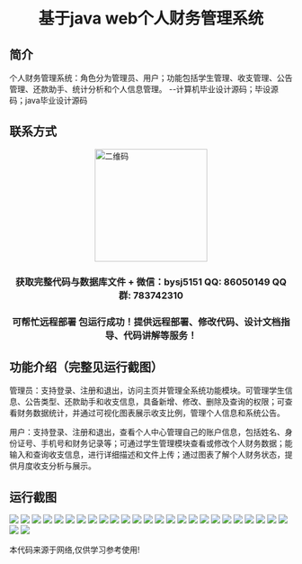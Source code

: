 <p><h1 align="center">基于java web个人财务管理系统</h1></p>

## 简介
个人财务管理系统：角色分为管理员、用户；功能包括学生管理、收支管理、公告管理、还款助手、统计分析和个人信息管理。    --计算机毕业设计源码；毕设源码；java毕业设计源码


## 联系方式
<img src="https://bs-1329754181.cos.ap-shanghai.myqcloud.com/wx.jpg" alt="二维码" style="display: block; margin: 0 auto;" width="200px">
<p><h3 align="center">获取完整代码与数据库文件 + 微信：bysj5151 QQ: 86050149 QQ群: 783742310</h3></p>
<p><h3 align="center">可帮忙远程部署 包运行成功！提供远程部署、修改代码、设计文档指导、代码讲解等服务！</h3></p>

## 功能介绍（完整见运行截图）
管理员：支持登录、注册和退出，访问主页并管理全系统功能模块。可管理学生信息、公告类型、还款助手和收支信息，具备新增、修改、删除及查询的权限；可查看财务数据统计，并通过可视化图表展示收支比例，管理个人信息和系统公告。

用户：支持登录、注册和退出，查看个人中心管理自己的账户信息，包括姓名、身份证号、手机号和财务记录等；可通过学生管理模块查看或修改个人财务数据；能输入和查询收支信息，进行详细描述和文件上传；通过图表了解个人财务状态，提供月度收支分析与展示。


## 运行截图
![](https://bs-1329754181.cos.ap-shanghai.myqcloud.com/ssm/JavaWebPersonalFinanceManagementSystem/img/001.jpg)
![](https://bs-1329754181.cos.ap-shanghai.myqcloud.com/ssm/JavaWebPersonalFinanceManagementSystem/img/002.jpg)
![](https://bs-1329754181.cos.ap-shanghai.myqcloud.com/ssm/JavaWebPersonalFinanceManagementSystem/img/003.jpg)
![](https://bs-1329754181.cos.ap-shanghai.myqcloud.com/ssm/JavaWebPersonalFinanceManagementSystem/img/004.jpg)
![](https://bs-1329754181.cos.ap-shanghai.myqcloud.com/ssm/JavaWebPersonalFinanceManagementSystem/img/005.jpg)
![](https://bs-1329754181.cos.ap-shanghai.myqcloud.com/ssm/JavaWebPersonalFinanceManagementSystem/img/006.jpg)
![](https://bs-1329754181.cos.ap-shanghai.myqcloud.com/ssm/JavaWebPersonalFinanceManagementSystem/img/007.jpg)
![](https://bs-1329754181.cos.ap-shanghai.myqcloud.com/ssm/JavaWebPersonalFinanceManagementSystem/img/008.jpg)
![](https://bs-1329754181.cos.ap-shanghai.myqcloud.com/ssm/JavaWebPersonalFinanceManagementSystem/img/009.jpg)
![](https://bs-1329754181.cos.ap-shanghai.myqcloud.com/ssm/JavaWebPersonalFinanceManagementSystem/img/010.jpg)
![](https://bs-1329754181.cos.ap-shanghai.myqcloud.com/ssm/JavaWebPersonalFinanceManagementSystem/img/011.jpg)
![](https://bs-1329754181.cos.ap-shanghai.myqcloud.com/ssm/JavaWebPersonalFinanceManagementSystem/img/012.jpg)
![](https://bs-1329754181.cos.ap-shanghai.myqcloud.com/ssm/JavaWebPersonalFinanceManagementSystem/img/013.jpg)
![](https://bs-1329754181.cos.ap-shanghai.myqcloud.com/ssm/JavaWebPersonalFinanceManagementSystem/img/014.jpg)
![](https://bs-1329754181.cos.ap-shanghai.myqcloud.com/ssm/JavaWebPersonalFinanceManagementSystem/img/015.jpg)
![](https://bs-1329754181.cos.ap-shanghai.myqcloud.com/ssm/JavaWebPersonalFinanceManagementSystem/img/016.jpg)
![](https://bs-1329754181.cos.ap-shanghai.myqcloud.com/ssm/JavaWebPersonalFinanceManagementSystem/img/017.jpg)
![](https://bs-1329754181.cos.ap-shanghai.myqcloud.com/ssm/JavaWebPersonalFinanceManagementSystem/img/018.jpg)
![](https://bs-1329754181.cos.ap-shanghai.myqcloud.com/ssm/JavaWebPersonalFinanceManagementSystem/img/019.jpg)
![](https://bs-1329754181.cos.ap-shanghai.myqcloud.com/ssm/JavaWebPersonalFinanceManagementSystem/img/020.jpg)
![](https://bs-1329754181.cos.ap-shanghai.myqcloud.com/ssm/JavaWebPersonalFinanceManagementSystem/img/021.jpg)
![](https://bs-1329754181.cos.ap-shanghai.myqcloud.com/ssm/JavaWebPersonalFinanceManagementSystem/img/022.jpg)
![](https://bs-1329754181.cos.ap-shanghai.myqcloud.com/ssm/JavaWebPersonalFinanceManagementSystem/img/023.jpg)
![](https://bs-1329754181.cos.ap-shanghai.myqcloud.com/ssm/JavaWebPersonalFinanceManagementSystem/img/024.jpg)
![](https://bs-1329754181.cos.ap-shanghai.myqcloud.com/ssm/JavaWebPersonalFinanceManagementSystem/img/025.jpg)
![](https://bs-1329754181.cos.ap-shanghai.myqcloud.com/ssm/JavaWebPersonalFinanceManagementSystem/img/026.jpg)
![](https://bs-1329754181.cos.ap-shanghai.myqcloud.com/ssm/JavaWebPersonalFinanceManagementSystem/img/027.jpg)

<p>本代码来源于网络,仅供学习参考使用!</p>
